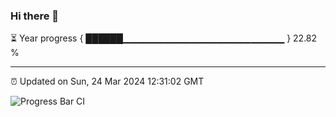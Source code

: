 ### Hi there 👋

⏳ Year progress { ██████▁▁▁▁▁▁▁▁▁▁▁▁▁▁▁▁▁▁▁▁▁▁▁▁ } 22.82 %

---

⏰ Updated on Sun, 24 Mar 2024 12:31:02 GMT

![Progress Bar CI](https://github.com/ZhaoGui/ZhaoGui/workflows/Progress%20Bar%20CI/badge.svg)
